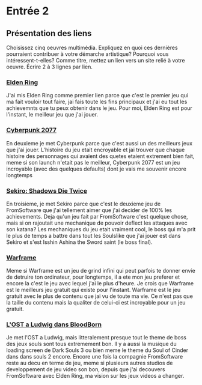 # Entrée 2
## Présentation des liens
Choisissez cinq oeuvres multimédia. Expliquez en quoi ces dernières pourraient contribuer à votre démarche artistique? Pourquoi vous intéressent-t-elles? Comme titre, mettez un lien vers un site relié à votre oeuvre. Écrire 2 à 3 lignes par lien.

### [Elden Ring](https://store.steampowered.com/app/1245620/ELDEN_RING/)
J'ai mis Elden Ring comme premier lien parce que c'est le premier jeu qui ma fait vouloir tout faire, jai fais toute les fins principaux et j'ai eu tout les achievemnts que tu peux obtenir dans le jeu. Pour moi, Elden Ring est pour l'instant, le meilleur jeu que j'ai jouer.

### [Cyberpunk 2077](https://store.steampowered.com/app/1091500/Cyberpunk_2077/)
En deuxieme je met Cyberpunk parce que c'est aussi un des meilleurs jeux que j'ai jouer. L'histoire du jeu etait encroyable et jai trouver que chaque histoire des personnages qui avaient des quetes etaient extrement bien fait, meme si son launch n'etait pas le meilleur, Cyberpunk 2077 est un jeu incroyable (avec des quelques defaults) dont je vais me souvenir encore longtemps

### [Sekiro: Shadows Die Twice](https://store.steampowered.com/app/814380/Sekiro_Shadows_Die_Twice__GOTY_Edition/)
En troisieme, je met Sekiro parce que c'est le deuxieme jeu de FromSoftware que j'ai tellement aimer que j'ai decider de 100% les achievements. Deja qu'un jeu fait par FromSoftware c'est quelque chose, mais si on rajoutait une mechanique de pouvoir deflect les attaques avec son katana? Les mechaniques du jeu etait vraiment cool, le boss qui m'a prit le plus de temps a battre dans tout les Soulslike que j'ai jouer est dans Sekiro et s'est Isshin Ashina the Sword saint (le boss final). 

### [Warframe](https://store.steampowered.com/app/230410/Warframe/)
Meme si Warframe est un jeu de grind infini qui peut parfois te donner envie de detruire ton ordinateur, pour longtemps, il a ete mon jeu preferer et encore la c'est le jeu avec lequel j'ai le plus d'heure. Je crois que Warframe est le meilleurs jeu gratuit qui existe pour l'instant. Warframe est le jeu gratuit avec le plus de contenu que jai vu de toute ma vie. Ce n'est pas que la taille du contenu mais la qualiter de celui-ci est incroyable pour un jeu gratuit.

### [L'OST a Ludwig dans BloodBorn](https://www.youtube.com/watch?v=ALbVEmzY5S4)
Je met l'OST a Ludwig, mais litteralement presque tout le theme de boss des jeux souls sont tous extremement bon. Il y a aussi la musique du loading screen de Dark Souls 3 ou bien meme le theme du Soul of Cinder dans dans souls 2 encore. Encore une fois la compagnie FromSoftware reste au decu en terme de jeu, meme si plusieurs autres studios de developpement de jeu video son bon, depuis que j'ai decouvers FromSoftware avec Elden Ring, ma vision sur les jeux videos a changer.

